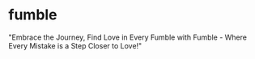 # fumble
"Embrace the Journey, Find Love in Every Fumble with Fumble - Where Every Mistake is a Step Closer to Love!"
